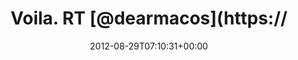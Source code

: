 ---
retweeted: false
source: <a href="http://itunes.apple.com/us/app/twitter/id409789998?mt=12" rel="nofollow">Twitter
  for Mac</a>
entities:
  hashtags: []
  symbols: []
  user_mentions:
  - name: dearmacos
    screen_name: dearmacos
    indices:
    - '10'
    - '20'
    id_str: '729162296'
    id: '729162296'
  urls:
  - url: http://t.co/3ps8ZLFm
    expanded_url: http://tmblr.co/Z2d2guSMWInm
    display_url: tmblr.co/Z2d2guSMWInm
    indices:
    - '85'
    - '105'
display_text_range:
- '0'
- '105'
favorite_count: '1'
id_str: '240707990552977409'
truncated: false
retweet_count: '2'
id: '240707990552977409'
possibly_sensitive: false
created_at: Wed Aug 29 07:10:31 +0000 2012
favorited: false
full_text: 'Voila. RT [@dearmacos](https://twitter.com/dearmacos): Get the most out
  of your available TCP Ports. By using floats!'
lang: en
quote_url: http://tmblr.co/Z2d2guSMWInm
tags:
- pesos:twitter
date: '2012-08-29T07:10:31+00:00'
src: https://twitter.com/bascht/status/240707990552977409
original_url: https://twitter.com/bascht/status/240707990552977409
type: twitter_tweet
text: 'Voila. RT [@dearmacos](https://twitter.com/dearmacos): Get the most out of
  your available TCP Ports. By using floats!'
title: Voila. RT [@dearmacos](https://

---